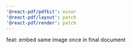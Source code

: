 ```yaml
---
'@react-pdf/pdfkit': minor
'@react-pdf/layout': patch
'@react-pdf/render': patch
---
```


feat: embed same image once in final document
